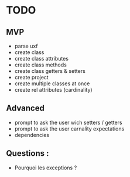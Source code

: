 # TODO

## MVP
* parse uxf
* create class
* create class attributes
* create class methods
* create class getters & setters
* create project
* create multiple classes at once
* create rel attributes (cardinality)

## Advanced
* prompt to ask the user wich setters / getters
* prompt to ask the user carnality expectations
* dependencies



## Questions :
* Pourquoi les exceptions ?